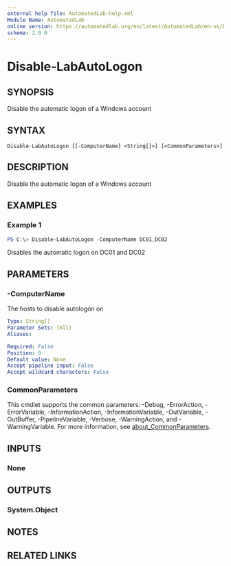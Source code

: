 ```yaml
---
external help file: AutomatedLab-help.xml
Module Name: AutomatedLab
online version: https://automatedlab.org/en/latest/AutomatedLab/en-us/Disable-LabAutoLogon
schema: 2.0.0
---
```


# Disable-LabAutoLogon

## SYNOPSIS
Disable the automatic logon of a Windows account

## SYNTAX

```
Disable-LabAutoLogon [[-ComputerName] <String[]>] [<CommonParameters>]
```

## DESCRIPTION
Disable the automatic logon of a Windows account

## EXAMPLES

### Example 1
```powershell
PS C:\> Disable-LabAutoLogon -ComputerName DC01,DC02
```

Disables the automatic logon on DC01 and DC02

## PARAMETERS

### -ComputerName
The hosts to disable autologon on

```yaml
Type: String[]
Parameter Sets: (All)
Aliases:

Required: False
Position: 0
Default value: None
Accept pipeline input: False
Accept wildcard characters: False
```

### CommonParameters
This cmdlet supports the common parameters: -Debug, -ErrorAction, -ErrorVariable, -InformationAction, -InformationVariable, -OutVariable, -OutBuffer, -PipelineVariable, -Verbose, -WarningAction, and -WarningVariable. For more information, see [about_CommonParameters](http://go.microsoft.com/fwlink/?LinkID=113216).

## INPUTS

### None
## OUTPUTS

### System.Object
## NOTES

## RELATED LINKS

